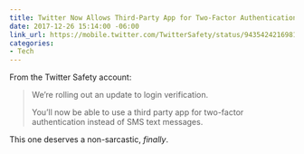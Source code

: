 ```yaml
---
title: Twitter Now Allows Third-Party App for Two-Factor Authentication
date: 2017-12-26 15:14:00 -06:00
link_url: https://mobile.twitter.com/TwitterSafety/status/943542421698125824
categories:
- Tech
---
```


From the Twitter Safety account:

> We’re rolling out an update to login verification.
>
> You’ll now be able to use a third party app for two-factor authentication instead of SMS text messages.

This one deserves a non-sarcastic, *finally*.
